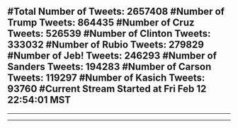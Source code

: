 #Total Number of Tweets: 2657408 
#Number of Trump Tweets: 864435
#Number of Cruz Tweets: 526539
#Number of Clinton Tweets: 333032
#Number of Rubio Tweets: 279829
#Number of Jeb! Tweets: 246293
#Number of Sanders Tweets: 194283
#Number of Carson Tweets: 119297
#Number of Kasich Tweets: 93760
#Current Stream Started at Fri Feb 12 22:54:01 MST
---
---
---
